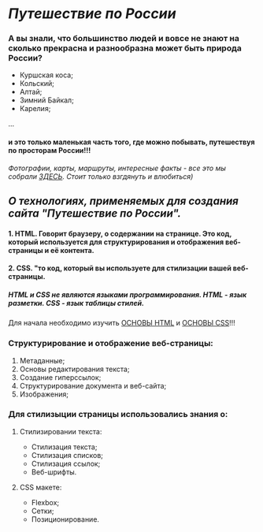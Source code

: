 # _Путешествие по России_
### А вы знали, что большинство людей и вовсе не знают на сколько прекрасна и разнообразна может быть природа России?

- Куршская коса;
- Кольский;
- Алтай;
- Зимний Байкал;
- Карелия;

...

#### и это только маленькая часть того, где можно побывать, путешествуя по просторам России!!!

*Фотографии, карты, маршруты, интересные факты - все это мы собрали [ЗДЕСЬ](https://aleksandra130101.github.io/russian-travel/). Стоит только взгдянуть и влюбиться)*

 
  
## _О технологиях, применяемых для создания сайта "Путешествие по России"._

#### 1. HTML. Говорит браузеру, о содержании на странице. Это код, который используется для структурирования и отображения веб-страницы и её контента.

#### 2. CSS. "то код, который вы используете для стилизации вашей веб-страницы.

##### HTML и CSS не являются языками программирования. HTML - язык разметки. CSS - язык таблицы стилей.

Для начала необходимо изучить [ОСНОВЫ HTML](https://developer.mozilla.org/ru/docs/Learn/Getting_started_with_the_web/HTML_basics) и [ОСНОВЫ CSS](https://developer.mozilla.org/ru/docs/Learn/Getting_started_with_the_web/CSS_basics)!!!

### Структурирование и отображение веб-страницы:

1.  Метаданные;
2.  Основы редактирования текста;
3.  Создание гиперссылок;
4.  Структурирование документа и веб-сайта;
5.  Изображения;
 
### Для стилизыции страницы использовались знания о:

1. Стилизировании текста:

   - Стилизация текста;
   - Стилизация списков;
   - Стилизация ссылок;
   - Веб-шрифты.
   
2. CSS макете:
   - Flexbox;
   - Сетки;
   - Позиционирование.
